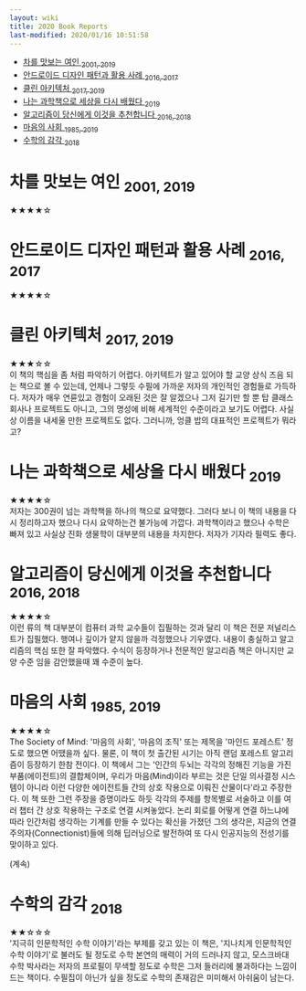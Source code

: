 ```yaml
---
layout: wiki 
title: 2020 Book Reports
last-modified: 2020/01/16 10:51:58
---
```


<!-- TOC -->

- [차를 맛보는 여인 <sub>2001, 2019</sub>](#차를-맛보는-여인-2001-2019)
- [안드로이드 디자인 패턴과 활용 사례 <sub>2016, 2017</sub>](#안드로이드-디자인-패턴과-활용-사례-2016-2017)
- [클린 아키텍처 <sub>2017, 2019</sub>](#클린-아키텍처-2017-2019)
- [나는 과학책으로 세상을 다시 배웠다 <sub>2019</sub>](#나는-과학책으로-세상을-다시-배웠다-2019)
- [알고리즘이 당신에게 이것을 추천합니다 <sub>2016, 2018</sub>](#알고리즘이-당신에게-이것을-추천합니다-2016-2018)
- [마음의 사회 <sub>1985, 2019</sub>](#마음의-사회-1985-2019)
- [수학의 감각 <sub>2018</sub>](#수학의-감각-2018)

<!-- /TOC -->

# 차를 맛보는 여인 <sub>2001, 2019</sub>
★★★★☆  

# 안드로이드 디자인 패턴과 활용 사례 <sub>2016, 2017</sub>
★★★★☆  

# 클린 아키텍처 <sub>2017, 2019</sub>
★★★☆☆  
이 책의 핵심을 좀 처럼 파악하기 어렵다. 아키텍트가 알고 있어야 할 교양 상식 즈음 되는 책으로 볼 수 있는데, 언제나 그렇듯 수필에 가까운 저자의 개인적인 경험들로 가득하다. 저자가 매우 연륜있고 경험이 오래된 것은 잘 알겠으나 그저 길기만 할 뿐 탑 클래스 회사나 프로젝트도 아니고, 그의 명성에 비해 세계적인 수준이라고 보기도 어렵다. 사실상 이름을 내세울 만한 프로젝트도 없다. 그러니까, 엉클 밥의 대표적인 프로젝트가 뭐라고?

# 나는 과학책으로 세상을 다시 배웠다 <sub>2019</sub>
★★★★☆  
저자는 300권이 넘는 과학책을 하나의 책으로 요약했다. 그러다 보니 이 책의 내용을 다시 정리하고자 했으나 다시 요약하는건 불가능에 가깝다. 과학책이라고 했으나 수학은 빠져 있고 사실상 진화 생물학이 대부분의 내용을 차지한다. 저자가 기자라 필력도 좋다.

# 알고리즘이 당신에게 이것을 추천합니다 <sub>2016, 2018</sub>
★★★★☆  
이런 류의 책 대부분이 컴퓨터 과학 교수들이 집필하는 것과 달리 이 책은 전문 저널리스트가 집필했다. 행여나 깊이가 얕지 않을까 걱정했으나 기우였다. 내용이 충실하고 알고리즘의 핵심 또한 잘 파악했다. 수식이 등장하거나 전문적인 알고리즘 책은 아니지만 교양 수준 임을 감안했을때 꽤 수준이 높다.

# 마음의 사회 <sub>1985, 2019</sub>
★★★★☆  
The Society of Mind: '마음의 사회', '마음의 조직' 또는 제목을 '마인드 포레스트' 정도로 했으면 어땠을까 싶다. 물론, 이 책이 첫 출간된 시기는 아직 랜덤 포레스트 알고리즘이 등장하기 한참 전이다. 이 책에서 그는 '인간의 두뇌는 각각의 정해진 기능을 가진 부품(에이전트)의 결합체이며, 우리가 마음(Mind)이라 부르는 것은 단일 의사결정 시스템이 아니라 이런 다양한 에이전트들 간의 상호 작용으로 이뤄진 산물이다'라고 주장한다. 이 책 또한 그런 주장을 증명이라도 하듯 각각의 주제를 항목별로 서술하고 이를 여러 챕터 간 상호 작용하는 구조로 연결 시켜놓았다. 논리 회로를 어떻게 연결 하느냐에 따라 인간처럼 생각하는 기계를 만들 수 있다는 확신을 가졌던 그의 생각은, 지금의 연결주의자(Connectionist)들에 의해 딥러닝으로 발전하여 또 다시 인공지능의 전성기를 맞이하고 있다.

(계속)

# 수학의 감각 <sub>2018</sub>
★★☆☆☆  
'지극히 인문학적인 수학 이야기'라는 부제를 갖고 있는 이 책은, '지나치게 인문학적인 수학 이야기'로 불러도 될 정도로 수학 본연의 매력이 거의 드러나지 않고, 모스크바대 수학 박사라는 저자의 프로필이 무색할 정도로 수학은 그저 들러리에 불과하다는 느낌이 드는 책이다. 수필집이 아닌가 싶을 정도로 수학의 존재감은 미미해서 아쉬움이 남는다.